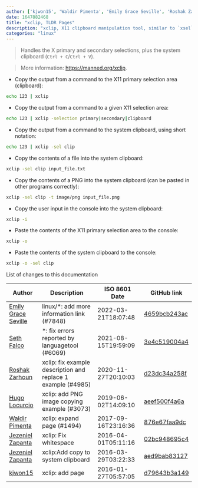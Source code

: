 ```yaml
---
author: ['kjwon15', 'Waldir Pimenta', 'Emily Grace Seville', 'Roshak Zarhoun', 'Seth Falco', 'Hugo Locurcio', 'Jezeniel Zapanta']
date: 1647882468
title: "xclip, TLDR Pages"
description: "xclip, X11 clipboard manipulation tool, similar to `xsel`."
categories: "linux"
---
```

> Handles the X primary and secondary selections, plus the system clipboard (`Ctrl + C`/`Ctrl + V`).

> More information: <https://manned.org/xclip>.

- Copy the output from a command to the X11 primary selection area (clipboard):

```bash
echo 123 | xclip
```

- Copy the output from a command to a given X11 selection area:

```bash
echo 123 | xclip -selection primary|secondary|clipboard
```

- Copy the output from a command to the system clipboard, using short notation:

```bash
echo 123 | xclip -sel clip
```

- Copy the contents of a file into the system clipboard:

```bash
xclip -sel clip input_file.txt
```

- Copy the contents of a PNG into the system clipboard (can be pasted in other programs correctly):

```bash
xclip -sel clip -t image/png input_file.png
```

- Copy the user input in the console into the system clipboard:

```bash
xclip -i
```

- Paste the contents of the X11 primary selection area to the console:

```bash
xclip -o
```

- Paste the contents of the system clipboard to the console:

```bash
xclip -o -sel clip
```
List of changes to this documentation


Author | Description | ISO 8601 Date | GitHub link
------|-----|-----|-----
[Emily Grace Seville](mailto:emilyseville7cf@gmail.com) | linux/*: add more information link (#7848) | 2022-03-21T18:07:48 | [4659bcb243ac](https://github.com/tldr-pages/tldr/commit/4659bcb243ac572c9e0c95117097801f1e62bda4)
[Seth Falco](mailto:seth@falco.fun) | *: fix errors reported by languagetool (#6069) | 2021-08-15T19:59:09 | [3e4c519004a4](https://github.com/tldr-pages/tldr/commit/3e4c519004a471c861cdc609fd7239ee3355671c)
[Roshak Zarhoun](mailto:roshakz@gmail.com) | xclip: fix example description and replace 1 example (#4985) | 2020-11-27T20:10:03 | [d23dc34a258f](https://github.com/tldr-pages/tldr/commit/d23dc34a258f40b24ec5e1e993fb0364a2e32aa8)
[Hugo Locurcio](mailto:hugo.locurcio@hugo.pro) | xclip: add PNG image copying example (#3073) | 2019-06-02T14:09:10 | [aeef500f4a6a](https://github.com/tldr-pages/tldr/commit/aeef500f4a6a1b9353caea57d890617be1d71af0)
[Waldir Pimenta](mailto:waldyrious@gmail.com) | xclip: expand page (#1494) | 2017-09-16T23:16:36 | [876e67faa9dc](https://github.com/tldr-pages/tldr/commit/876e67faa9dcdb0d9c72298878465a781aa202b8)
[Jezeniel Zapanta](mailto:jpzapanta22@gmail.com) | xclip: Fix whitespace | 2016-04-01T05:11:16 | [02bc948695c4](https://github.com/tldr-pages/tldr/commit/02bc948695c4d563232004b69c2c8a6de69324bd)
[Jezeniel Zapanta](mailto:jpzapanta22@gmail.com) | xclip:Add copy to system clipboard | 2016-03-29T03:22:33 | [aed9bab83127](https://github.com/tldr-pages/tldr/commit/aed9bab831271e33232469301169ab217c034e8e)
[kjwon15](mailto:kjwonmail@gmail.com) | xclip: add page | 2016-01-27T05:57:05 | [d79643b3a149](https://github.com/tldr-pages/tldr/commit/d79643b3a149788ad89166f594c25a5001b7cda0)

